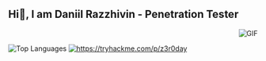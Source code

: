 ## Hi🖖, I am Daniil Razzhivin - Penetration Tester 

<img align="right" alt="GIF" src="https://media.giphy.com/media/13HgwGsXF0aiGY/giphy.gif" />
<br>

![Top Languages](https://github-readme-stats.vercel.app/api/top-langs/?username=yourname&layout=compact&theme=radical)
<a href="https://tryhackme.com/p/z3r0day" target="_blank"><img src="https://tryhackme-badges.s3.amazonaws.com/z3r0day.png" alt="https://tryhackme.com/p/z3r0day" /></a>
